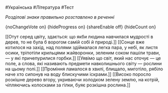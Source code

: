 #Українська #Література #Тест

*Розділові знаки правильно розставлено в реченні*

{noChangeVote on}
{hideProgress on}
{shareEnable off}
{hideCount on}

[[Отут серед цвіту, здається: що якби людина навчилася мудрості в дерев, то не була б ворогом самій собі й природі.]]
[[Сонце вже котилося на захід, над полями здіймалася легка пара, у небі, як листя осики, тріпотіли крильцями жайворонки, зеленим соком пашіли трави, — у які причепурилися горбки.]]
[[Уявімо що світ, який нас оточує — це поле, а слова, які називають предмети навколишнього світу — рослини на цьому полі.]]
[[Проміння ламалося в хвилі, блищало, миготіло, рябіло наче хто сипонув на воду блискучими іскрами.]]
[[Високо поросло розкішне дерево вгору, укриваючи холодком зелену землю, на котрій, чіпляючись колосками за гілки, буяє розкішна рослина.]]
